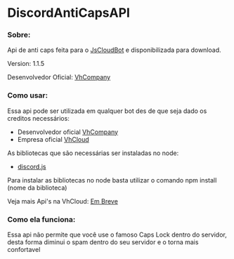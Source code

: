 # DiscordAntiCapsAPI

### Sobre:

Api de anti caps feita para o [JsCloudBot](https://github.com/Vh-Cloud/JsCloudBot) e disponibilizada para download.

Version: 1.1.5

Desenvolvedor Oficial: [VhCompany](https://github.com/VhCompany1)

### Como usar: 

Essa api pode ser utilizada em qualquer bot des de que seja dado os creditos necessários:

- Desenvolvedor oficial [VhCompany](https://github.com/VhCompany1)
- Empresa oficial [VhCloud](https://github.com/Vh-Cloud)

As bibliotecas que são necessárias ser instaladas no node:

- [discord.js](https://discord.js.org/#/)

Para instalar as bibliotecas no node basta utilizar o comando npm install (nome da biblioteca)

Veja mais Api's na VhCloud: [Em Breve](https://vhcloud.com.br/apis)

### Como ela funciona: 

Essa api não permite que você use o famoso Caps Lock dentro do servidor, desta forma diminui o spam dentro do seu servidor e o torna mais confortavel